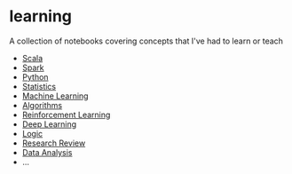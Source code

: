 # learning
A collection of notebooks covering concepts that I've had to learn or teach
- [Scala](scala)
- [Spark](spark)
- [Python](python)
- [Statistics](statistics)
- [Machine Learning](machine-learning)
- [Algorithms](algorithms)
- [Reinforcement Learning](reinforcement-learning)
- [Deep Learning](deep-learning)
- [Logic](logic)
- [Research Review](research-review)
- [Data Analysis](data-analysis)
- ...
